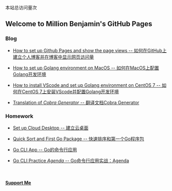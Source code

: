 <script async src="//busuanzi.ibruce.info/busuanzi/2.3/busuanzi.pure.mini.js"></script>
<span id="busuanzi_container_site_pv">本站总访问量<span id="busuanzi_value_site_pv"></span>次</span>

## Welcome to Million Benjamin's GitHub Pages

### Blog
- [How to set up Github Pages and show the page views -- 如何在GitHub上建立个人博客并在博客中显示网页访问量](https://millionbenjamin.github.io/Service-Computing/Blogs/Blog1_setup-GitHubPages-display-PV/content)
  
- [How to set up Golang environment on MacOS -- 如何在MacOS上配置Golang开发环境](https://millionbenjamin.github.io/Service-Computing/Blogs/Blog2_setup-Go-MacOS/content)

- [How to install VScode and set up Golang environment on CentOS 7 -- 如何在CentOS 7上安装VScode并配置Golang开发环境](https://millionbenjamin.github.io/Service-Computing/Blogs/Blog3_setup-VScode-Go-CentOS/content)

- [Translation of _Cobra Generator_ -- 翻译文档Cobra Generator](https://millionbenjamin.github.io/Service-Computing/Blogs/Blog4_Cobra_Generator_translation/content)
  
### Homework
- [Set up Cloud Desktop -- 建立云桌面](https://millionbenjamin.github.io/Service-Computing/Homework/HW1_setup-cloud-desktop/content)

- [Quick Sort and First Go Package -- 快速排序和第一个Go程序包](https://millionbenjamin.github.io/Service-Computing/Homework/HW2_quickSort_first-go-package/content)

- [Go CLI App -- Go的命令行应用](https://millionbenjamin.github.io/Service-Computing/Homework/HW3_go_CLI_app/content)

- [Go CLI Practice _Agenda_ -- Go命令行应用实战：Agenda](https://millionbenjamin.github.io/Service-Computing/HW4_CLI_practice_Agenda/content)

<br>

#### [Support Me](https://millionbenjamin.github.io/Service-Computing/SupportMe)
